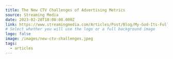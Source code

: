 ```yaml
---
title: The New CTV Challenges of Advertising Metrics
source: Streaming Media
date: 2023-02-28T18:08:00.000Z
link: https://www.streamingmedia.com/Articles/Post/Blog/My-God-Its-Full-of-Stars-157389.aspx
# Select whether you will use the logo or a full background image
logo: false
image: /images/new-ctv-challenges.jpeg
tags:
  - articles
---
```

